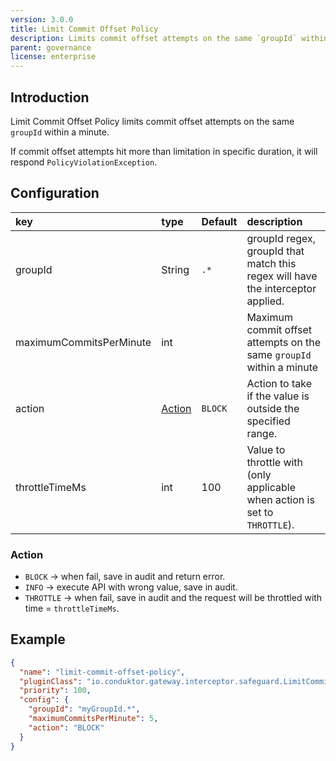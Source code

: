 ```yaml
---
version: 3.0.0
title: Limit Commit Offset Policy
description: Limits commit offset attempts on the same `groupId` within a minute.
parent: governance
license: enterprise
---
```


## Introduction

Limit Commit Offset Policy limits commit offset attempts on the same `groupId` within a minute.

If commit offset attempts hit more than limitation in specific duration, it will respond `PolicyViolationException`.

## Configuration

| key                     | type              | Default | description                                                                     |
|:------------------------|:------------------|:--------|:--------------------------------------------------------------------------------|
| groupId                 | String            | `.*`    | groupId regex, groupId that match this regex will have the interceptor applied. |
| maximumCommitsPerMinute | int               |         | Maximum commit offset attempts on the same `groupId` within a minute            |
| action                  | [Action](#action) | `BLOCK` | Action to take if the value is outside the specified range.                     |
| throttleTimeMs          | int               | 100     | Value to throttle with (only applicable when action is set to `THROTTLE`).      |

### Action

- `BLOCK` → when fail, save in audit and return error.
- `INFO` → execute API with wrong value, save in audit.
- `THROTTLE` → when fail, save in audit and the request will be throttled with time = `throttleTimeMs`.

## Example

```json
{
  "name": "limit-commit-offset-policy",
  "pluginClass": "io.conduktor.gateway.interceptor.safeguard.LimitCommitOffsetPolicyPlugin",
  "priority": 100,
  "config": {
    "groupId": "myGroupId.*",
    "maximumCommitsPerMinute": 5,
    "action": "BLOCK"
  }
}
```